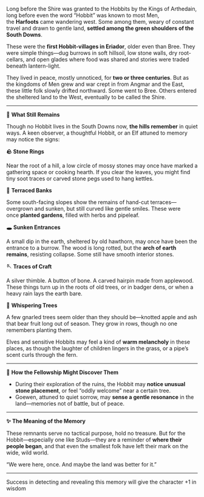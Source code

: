 
Long before the Shire was granted to the Hobbits by the Kings of Arthedain, long before even the word “Hobbit” was known to most Men, the **Harfoots** came wandering west. Some among them, weary of constant travel and drawn to gentle land, **settled among the green shoulders of the South Downs**.

These were the **first Hobbit-villages in Eriador**, older even than Bree. They were simple things—dug burrows in soft hillsoil, low stone walls, dry root-cellars, and open glades where food was shared and stories were traded beneath lantern-light.

They lived in peace, mostly unnoticed, for **two or three centuries**. But as the kingdoms of Men grew and war crept in from Angmar and the East, these little folk slowly drifted northward. Some went to Bree. Others entered the sheltered land to the West, eventually to be called the Shire.

---

**🌿** **What Still Remains**

Though no Hobbit lives in the South Downs now, **the hills remember** in quiet ways. A keen observer, a thoughtful Hobbit, or an Elf attuned to memory may notice the signs:

**🪨** **Stone Rings**

Near the root of a hill, a low circle of mossy stones may once have marked a gathering space or cooking hearth. If you clear the leaves, you might find tiny soot traces or carved stone pegs used to hang kettles.

**🌾** **Terraced Banks**

Some south-facing slopes show the remains of hand-cut terraces—overgrown and sunken, but still curved like gentle smiles. These were once **planted gardens**, filled with herbs and pipeleaf.

**🕳️** **Sunken Entrances**

A small dip in the earth, sheltered by old hawthorn, may once have been the entrance to a burrow. The wood is long rotted, but the **arch of earth remains**, resisting collapse. Some still have smooth interior stones.

**🪡** **Traces of Craft**

A silver thimble. A button of bone. A carved hairpin made from applewood. These things turn up in the roots of old trees, or in badger dens, or when a heavy rain lays the earth bare.

**🌳** **Whispering Trees**

A few gnarled trees seem older than they should be—knotted apple and ash that bear fruit long out of season. They grow in rows, though no one remembers planting them.

Elves and sensitive Hobbits may feel a kind of **warm melancholy** in these places, as though the laughter of children lingers in the grass, or a pipe’s scent curls through the fern.

---

**🧭** **How the Fellowship Might Discover Them**

- During their exploration of the ruins, the Hobbit may **notice unusual stone placement**, or feel “oddly welcome” near a certain tree.
- Goewen, attuned to quiet sorrow, may **sense a gentle resonance** in the land—memories not of battle, but of peace.


---

**✨** **The Meaning of the Memory**

These remnants serve no tactical purpose, hold no treasure. But for the Hobbit—especially one like Studs—they are a reminder of **where their people began**, and that even the smallest folk have left their mark on the wide, wild world.

“We were here, once. And maybe the land was better for it.”

---

Success in detecting and revealing this memory will give the character +1 in wisdom